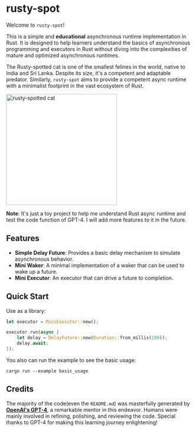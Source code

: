 # rusty-spot

Welcome to `rusty-spot`! 

This is a simple and **educational** asynchronous runtime implementation in Rust. It is designed to help learners understand the basics of asynchronous programming and executors in Rust without diving into the complexities of mature and optimized asynchronous runtimes.

The Rusty-spotted cat is one of the smallest felines in the world, native to India and Sri Lanka. Despite its size, it's a competent and adaptable predator. Similarly, `rusty-spot` aims to provide a competent async runtime with a minimalist footprint in the vast ecosystem of Rust.

<img alt="rusty-spotted cat" src="https://upload.wikimedia.org/wikipedia/commons/thumb/3/3e/Rusty_spotted_cat_1.jpg/1920px-Rusty_spotted_cat_1.jpg" width="300px">

**Note**: It's just a toy project to help me understand Rust async runtime and test the code function of GPT-4. I will add more features to it in the future.

## Features

- **Simple Delay Future**: Provides a basic delay mechanism to simulate asynchronous behavior.
- **Mini Waker**: A minimal implementation of a waker that can be used to wake up a future.
- **Mini Executor**: An executor that can drive a future to completion.

## Quick Start

Use as a library:

```rust
let executor = MiniExecutor::new();

executor.run(async {
    let delay = DelayFuture::new(Duration::from_millis(200));
    delay.await;
});
```

You also can run the example to see the basic usage:

```console
cargo run --example basic_usage
```

## Credits

The majority of the code(even the `README.md`) was masterfully generated by **[OpenAI's GPT-4](https://chat.openai.com/)**, a remarkable mentor in this endeavor. Humans were mainly involved in refining, polishing, and reviewing the code. Special thanks to GPT-4 for making this learning journey enlightening!
